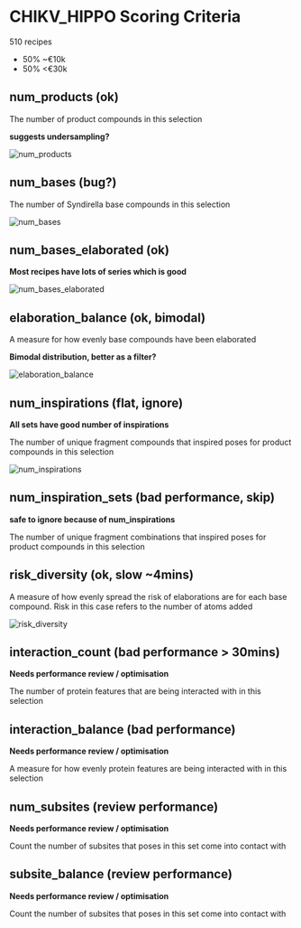 # CHIKV_HIPPO Scoring Criteria

510 recipes

- 50% ~€10k
- 50% <€30k

## num_products (ok)

The number of product compounds in this selection

**suggests undersampling?**

![num_products](https://github.com/user-attachments/assets/a655bdbd-6ae2-4c51-8b08-d947bbf3a5a7)

## num_bases (bug?)

The number of Syndirella base compounds in this selection

![num_bases](https://github.com/user-attachments/assets/3c01c403-eff4-4145-b590-711323ba6ecf)

## num_bases_elaborated (ok)

**Most recipes have lots of series which is good**

![num_bases_elaborated](https://github.com/user-attachments/assets/6a5c03cd-26ec-401b-849f-b6723bd26b36)

## elaboration_balance (ok, bimodal)

A measure for how evenly base compounds have been elaborated

**Bimodal distribution, better as a filter?**

![elaboration_balance](https://github.com/user-attachments/assets/652992d7-ed44-4123-a3c6-6eb6cb4f34fd)

## num_inspirations (flat, ignore)

**All sets have good number of inspirations**

The number of unique fragment compounds that inspired poses for product compounds in this selection

![num_inspirations](https://github.com/user-attachments/assets/561ffe6e-df20-4124-9b31-e068c66ace69)

## num_inspiration_sets (bad performance, skip)

**safe to ignore because of num_inspirations**

The number of unique fragment combinations that inspired poses for product compounds in this selection

## risk_diversity (ok, slow ~4mins)

A measure of how evenly spread the risk of elaborations are for each base compound. Risk in this case refers to the number of atoms added

![risk_diversity](https://github.com/user-attachments/assets/c90b3d29-54d0-42bb-8378-b6188eb16d9c)

## interaction_count (bad performance > 30mins)

**Needs performance review / optimisation**

The number of protein features that are being interacted with in this selection

## interaction_balance (bad performance)

**Needs performance review / optimisation**

A measure for how evenly protein features are being interacted with in this selection

## num_subsites (review performance)

**Needs performance review / optimisation**

Count the number of subsites that poses in this set come into contact with

## subsite_balance (review performance)

**Needs performance review / optimisation**

Count the number of subsites that poses in this set come into contact with
